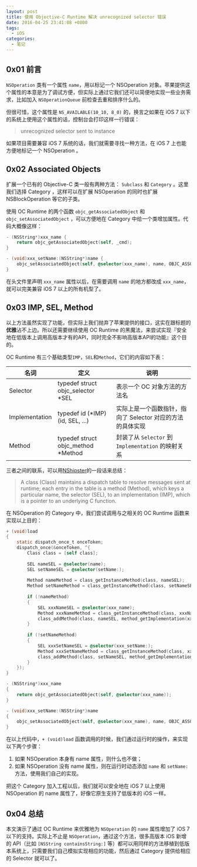 ```yaml
---
layout: post
title: 使用 Objective-C Runtime 解决 unrecognized selector 错误
date: 2016-04-25 23:41:08 +0800
tags:
  - iOS
categories:
  - 笔记
---
```


## 0x01 前言
`NSOperation` 类有一个属性 `name`，用以标记一个 NSOperation 对象。苹果提供这个属性的本意是为了调试方便，但实际上通过它我们还可以简便地实现一些业务需求，比如加入 `NSOperationQueue` 前检查去重和排序什么的。

但很可惜，这个属性是 `NS_AVAILABLE(10_10, 8_0)` 的，换言之如果在 iOS 7 以下的系统上使用这个属性的话，控制台会打印这样一行错误：

> unrecognized selector sent to instance

如果项目需要兼容 iOS 7 系统的话，我们就需要寻找一种方法，在 iOS 7 上也能方便地标记一个 NSOperation 。

<!-- more -->

## 0x02 Associated Objects
扩展一个已有的 Objective-C 类一般有两种方法： `Subclass` 和 `Category` 。这里我们选择 Category ，这样可以在扩展 NSOperation 的同时也扩展 NSBlockOperation 等它的子类。

使用 OC Runtime 的两个函数 `objc_getAssociatedObject` 和 `objc_setAssociatedObject` ，可以方便地在 Category 中给一个类增加属性。代码大概像这样：

```objectivec
- (NSString*)xxx_name {
    return objc_getAssociatedObject(self, _cmd);
}

- (void)xxx_setName:(NSString*)name {
    objc_setAssociatedObject(self, @selector(xxx_name), name, OBJC_ASSOCIATION_COPY_NONATOMIC);
}
```

在头文件里声明 `xxx_name` 属性以后，在需要调用 `name` 的地方都改成 `xxx_name`，就可以完美兼容 iOS 7 以上的所有机型了。

## 0x03 IMP, SEL, Method
以上方法虽然实现了功能，但实际上我们抛弃了苹果提供的接口，这实在跟标题的**优雅**沾不上边。所以还需要继续使用 OC Runtime 的黑魔法，来尝试实现『安全地在低版本上调用高版本才有的API，同时完全不影响高版本API的功能』这个目的。

OC Runtime 有三个基础类型`IMP`，`SEL`和`Method`，它们的内容如下表：

名词 | 定义 | 说明
---|---|---
Selector | typedef struct objc_selector *SEL | 表示一个 OC 对象方法的方法名
Implementation | typedef id (*IMP)(id, SEL, ...) | 实际上是一个函数指针，指向了 Selector 对应的方法的具体实现
Method | typedef struct objc_method *Method | 封装了从 `Selector` 到 `Implementation` 的映射关系

三者之间的联系，可以用[NShipster](http://nshipster.com/method-swizzling/)的一段话来总结：

> A class (Class) maintains a dispatch table to resolve messages sent at runtime; each entry in the table is a method (Method), which keys a particular name, the selector (SEL), to an implementation (IMP), which is a pointer to an underlying C function.

在 NSOperation 的 Category 中，我们尝试调用与之相关的 OC Runtime 函数来实现以上目的：

```objectivec
+ (void)load
{
    static dispatch_once_t onceToken;
    dispatch_once(&onceToken, ^{
        Class class = [self class];
        
        SEL nameSEL = @selector(name);
        SEL setNameSEL = @selector(setName:);
        
        Method nameMethod = class_getInstanceMethod(class, nameSEL);
        Method setNameMethod = class_getInstanceMethod(class, setNameSEL);
        
        if (!nameMethod)
        {
            SEL xxxNameSEL = @selector(xxx_name);
            Method xxxNameMethod = class_getInstanceMethod(class, xxxNameSEL);
            class_addMethod(class, nameSEL, method_getImplementation(xxxNameMethod), method_getTypeEncoding(xxxNameMethod));
        }
        
        if (!setNameMethod)
        {
            SEL xxxSetNameSEL = @selector(xxx_setName:);
            Method xxxSetNameMethod = class_getInstanceMethod(class, xxxSetNameSEL);
            class_addMethod(class, setNameSEL, method_getImplementation(xxxSetNameMethod), method_getTypeEncoding(xxxSetNameMethod));
        }
    });
}

- (NSString*)xxx_name
{
    return objc_getAssociatedObject(self, @selector(xxx_name));
}

- (void)xxx_setName:(NSString*)name
{
    objc_setAssociatedObject(self, @selector(xxx_name), name, OBJC_ASSOCIATION_COPY_NONATOMIC);
}
```

在以上代码中，`+ (void)load` 函数调用的时候，我们通过运行时的操作，来实现以下两个步骤：

1. 如果 NSOperation 本身有 name 属性，则什么也不做；
2. 如果 NSOperation 没有 name 属性，则在运行时动态添加 `name` 和 `setName:` 方法，使用我们自己的实现。

把这个 Category 加入工程以后，我们就可以安全地在 iOS 7 以上使用 NSOperation 的 name 属性了，好像它原生支持了低版本的 iOS 一样。

## 0x04 总结
本文演示了通过 OC Runtime 来优雅地为 `NSOperation` 的 `name` 属性增加了 iOS 7 以下的支持。实际上不止是 `NSOperation`，通过这个方法，很多高版本 iOS 新增的 API（比如 `[NSString containsString:]` 等）都可以用同样的方法移植到低版本系统上，只需要我们自己模拟实现相应的功能，然后通过 Category 提供给相应的 Selector 就可以了。

